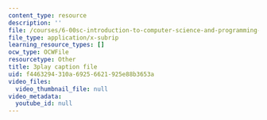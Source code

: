 ```yaml
---
content_type: resource
description: ''
file: /courses/6-00sc-introduction-to-computer-science-and-programming-spring-2011/f4463294310a69256621925e88b3653a_BRjwkgQct28.srt
file_type: application/x-subrip
learning_resource_types: []
ocw_type: OCWFile
resourcetype: Other
title: 3play caption file
uid: f4463294-310a-6925-6621-925e88b3653a
video_files:
  video_thumbnail_file: null
video_metadata:
  youtube_id: null
---
```

